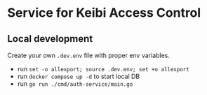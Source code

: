 # Service for Keibi Access Control

## Local development

Create your own `.dev.env` file with proper env variables.

* run `set -o allexport; source .dev.env; set +o allexport`
* run `docker compose up -d` to start local DB
* run `go run ./cmd/auth-service/main.go`
